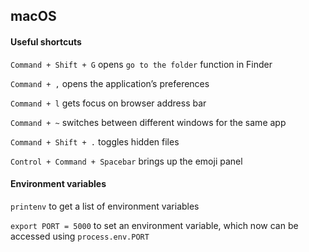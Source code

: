 ## macOS

#### Useful shortcuts

`Command + Shift + G` opens `go to the folder` function in Finder

`Command + ,` opens the application’s preferences

`Command + l` gets focus on browser address bar

`Command + ~` switches between different windows for the same app

`Command + Shift + .` toggles hidden files

`Control + Command + Spacebar` brings up the emoji panel

#### Environment variables

`printenv` to get a list of environment variables

`export PORT = 5000` to set an environment variable, which now can be accessed using `process.env.PORT`
